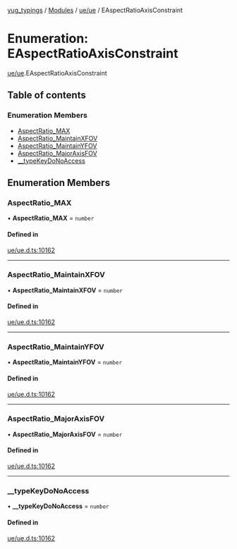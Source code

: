 [yug_typings](../README.md) / [Modules](../modules.md) / [ue/ue](../modules/ue_ue.md) / EAspectRatioAxisConstraint

# Enumeration: EAspectRatioAxisConstraint

[ue/ue](../modules/ue_ue.md).EAspectRatioAxisConstraint

## Table of contents

### Enumeration Members

- [AspectRatio\_MAX](ue_ue.EAspectRatioAxisConstraint.md#aspectratio_max)
- [AspectRatio\_MaintainXFOV](ue_ue.EAspectRatioAxisConstraint.md#aspectratio_maintainxfov)
- [AspectRatio\_MaintainYFOV](ue_ue.EAspectRatioAxisConstraint.md#aspectratio_maintainyfov)
- [AspectRatio\_MajorAxisFOV](ue_ue.EAspectRatioAxisConstraint.md#aspectratio_majoraxisfov)
- [\_\_typeKeyDoNoAccess](ue_ue.EAspectRatioAxisConstraint.md#__typekeydonoaccess)

## Enumeration Members

### AspectRatio\_MAX

• **AspectRatio\_MAX** = `number`

#### Defined in

[ue/ue.d.ts:10162](https://github.com/YugMetaverse/yug_typings/blob/25cad34/ue/ue.d.ts#L10162)

___

### AspectRatio\_MaintainXFOV

• **AspectRatio\_MaintainXFOV** = `number`

#### Defined in

[ue/ue.d.ts:10162](https://github.com/YugMetaverse/yug_typings/blob/25cad34/ue/ue.d.ts#L10162)

___

### AspectRatio\_MaintainYFOV

• **AspectRatio\_MaintainYFOV** = `number`

#### Defined in

[ue/ue.d.ts:10162](https://github.com/YugMetaverse/yug_typings/blob/25cad34/ue/ue.d.ts#L10162)

___

### AspectRatio\_MajorAxisFOV

• **AspectRatio\_MajorAxisFOV** = `number`

#### Defined in

[ue/ue.d.ts:10162](https://github.com/YugMetaverse/yug_typings/blob/25cad34/ue/ue.d.ts#L10162)

___

### \_\_typeKeyDoNoAccess

• **\_\_typeKeyDoNoAccess** = `number`

#### Defined in

[ue/ue.d.ts:10162](https://github.com/YugMetaverse/yug_typings/blob/25cad34/ue/ue.d.ts#L10162)
